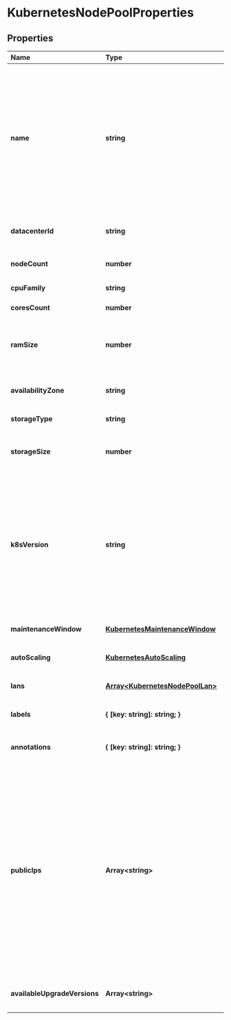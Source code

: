 # KubernetesNodePoolProperties

## Properties

| Name | Type | Description | Notes |
| :--- | :--- | :--- | :--- |
| **name** | **string** | A Kubernetes Node Pool Name. Valid Kubernetes Node Pool name must be 63 characters or less and must be empty or begin and end with an alphanumeric character \(\[a-z0-9A-Z\]\) with dashes \(-\), underscores \(\_\), dots \(.\), and alphanumerics between. | \[default to undefined\] |
| **datacenterId** | **string** | A valid uuid of the datacenter on which user has access | \[default to undefined\] |
| **nodeCount** | **number** | Number of nodes part of the Node Pool | \[default to undefined\] |
| **cpuFamily** | **string** | A valid cpu family name | \[default to undefined\] |
| **coresCount** | **number** | Number of cores for node | \[default to undefined\] |
| **ramSize** | **number** | RAM size for node, minimum size is 2048MB. Ram size must be set to multiple of 1024MB. | \[default to undefined\] |
| **availabilityZone** | **string** | The availability zone in which the target VM should exist | \[default to undefined\] |
| **storageType** | **string** | Hardware type of the volume | \[default to undefined\] |
| **storageSize** | **number** | The size of the volume in GB. The size should be greater than 10GB. | \[default to undefined\] |
| **k8sVersion** | **string** | The kubernetes version in which a nodepool is running. This imposes restrictions on what kubernetes versions can be run in a cluster\'s nodepools. Additionally, not all kubernetes versions are viable upgrade targets for all prior versions. | \[optional\] \[default to undefined\] |
| **maintenanceWindow** | [**KubernetesMaintenanceWindow**](kubernetesmaintenancewindow.md) |  | \[optional\] \[default to undefined\] |
| **autoScaling** | [**KubernetesAutoScaling**](kubernetesautoscaling.md) |  | \[optional\] \[default to undefined\] |
| **lans** | [**Array&lt;KubernetesNodePoolLan&gt;**](kubernetesnodepoollan.md) | array of additional LANs attached to worker nodes | \[optional\] \[default to undefined\] |
| **labels** | **{ \[key: string\]: string; }** | map of labels attached to node pool | \[optional\] \[default to undefined\] |
| **annotations** | **{ \[key: string\]: string; }** | map of annotations attached to node pool | \[optional\] \[default to undefined\] |
| **publicIps** | **Array&lt;string&gt;** | Optional array of reserved public IP addresses to be used by the nodes. IPs must be from same location as the data center used for the node pool. The array must contain one extra IP than maximum number of nodes could be. \(nodeCount+1 if fixed node amount or maxNodeCount+1 if auto scaling is used\) The extra provided IP Will be used during rebuilding of nodes. | \[optional\] \[default to undefined\] |
| **availableUpgradeVersions** | **Array&lt;string&gt;** | List of available versions for upgrading the node pool | \[optional\] \[default to undefined\] |

